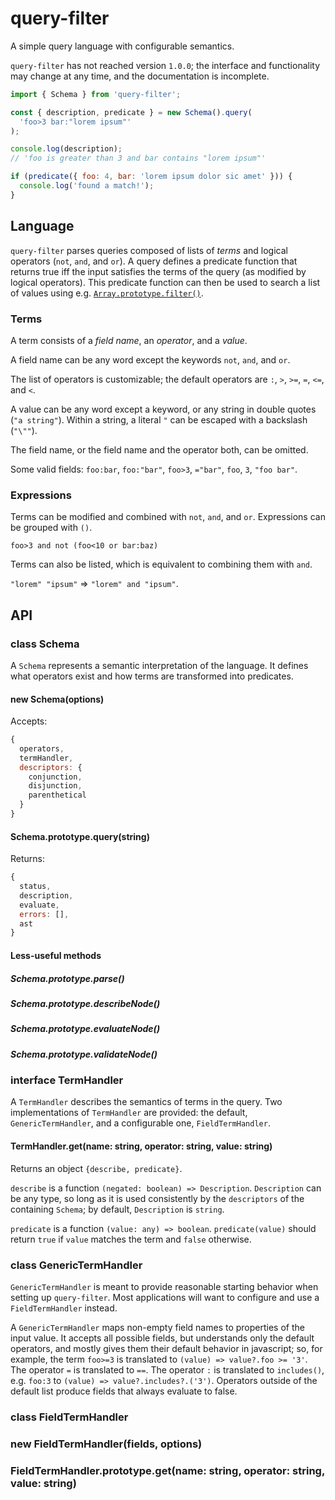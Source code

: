 # query-filter

A simple query language with configurable semantics.

`query-filter` has not reached version `1.0.0`; the interface and functionality may change at any time, and the documentation is incomplete.

```javascript
import { Schema } from 'query-filter';

const { description, predicate } = new Schema().query(
  'foo>3 bar:"lorem ipsum"'
);

console.log(description);
// 'foo is greater than 3 and bar contains "lorem ipsum"'

if (predicate({ foo: 4, bar: 'lorem ipsum dolor sic amet' })) {
  console.log('found a match!');
}
```

## Language

`query-filter` parses queries composed of lists of _terms_ and logical operators (`not`, `and`, and `or`). A query defines a predicate function that returns true iff the input satisfies the terms of the query (as modified by logical operators). This predicate function can then be used to search a list of values using e.g. [`Array.prototype.filter()`](https://developer.mozilla.org/en-US/docs/Web/JavaScript/Reference/Global_Objects/Array/filter).

### Terms

A term consists of a _field name_, an _operator_, and a _value_.

A field name can be any word except the keywords `not`, `and`, and `or`.

The list of operators is customizable; the default operators are `:`, `>`, `>=`, `=`, `<=`, and `<`.

A value can be any word except a keyword, or any string in double quotes (`"a string"`). Within a string, a literal `"` can be escaped with a backslash (`"\""`).

The field name, or the field name and the operator both, can be omitted.

Some valid fields: `foo:bar`, `foo:"bar"`, `foo>3`, `="bar"`, `foo`, `3`, `"foo bar"`.

### Expressions

Terms can be modified and combined with `not`, `and`, and `or`. Expressions can be grouped with `()`.

```
foo>3 and not (foo<10 or bar:baz)
```

Terms can also be listed, which is equivalent to combining them with `and`.

`"lorem" "ipsum"` => `"lorem" and "ipsum"`.

## API

### class Schema

A `Schema` represents a semantic interpretation of the language. It defines what operators exist and how terms are transformed into predicates.

#### new Schema(options)

Accepts:

```JavaScript
{
  operators,
  termHandler,
  descriptors: {
    conjunction,
    disjunction,
    parenthetical
  }
}
```

#### Schema.prototype.query(string)

Returns:

```JavaScript
{
  status,
  description,
  evaluate,
  errors: [],
  ast
}
```

#### Less-useful methods

##### Schema.prototype.parse()

##### Schema.prototype.describeNode()

##### Schema.prototype.evaluateNode()

##### Schema.prototype.validateNode()

### interface TermHandler

A `TermHandler` describes the semantics of terms in the query. Two implementations of `TermHandler` are provided: the default, `GenericTermHandler`, and a configurable one, `FieldTermHandler`.

#### TermHandler.get(name: string, operator: string, value: string)

Returns an object `{describe, predicate}`.

`describe` is a function `(negated: boolean) => Description`. `Description` can be any type, so long as it is used consistently by the `descriptors` of the containing `Schema`; by default, `Description` is `string`.

`predicate` is a function `(value: any) => boolean`. `predicate(value)` should return `true` if `value` matches the term and `false` otherwise.

### class GenericTermHandler

`GenericTermHandler` is meant to provide reasonable starting behavior when setting up `query-filter`. Most applications will want to configure and use a `FieldTermHandler` instead.

A `GenericTermHandler` maps non-empty field names to properties of the input value. It accepts all possible fields, but understands only the default operators, and mostly gives them their default behavior in javascript; so, for example, the term `foo>=3` is translated to `(value) => value?.foo >= '3'`. The operator `=` is translated to `==`. The operator `:` is translated to `includes()`, e.g. `foo:3` to `(value) => value?.includes?.('3')`. Operators outside of the default list produce fields that always evaluate to false.

### class FieldTermHandler

### new FieldTermHandler(fields, options)

### FieldTermHandler.prototype.get(name: string, operator: string, value: string)
